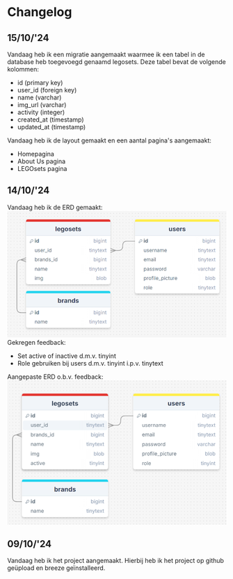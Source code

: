 # Changelog

## 15/10/'24

Vandaag heb ik een migratie aangemaakt waarmee ik een tabel in de database heb toegevoegd genaamd legosets. Deze tabel bevat de volgende kolommen:
- id (primary key)
- user_id (foreign key)
- name (varchar)
- img_url (varchar)
- activity (integer)
- created_at (timestamp)
- updated_at (timestamp)

Vandaag heb ik de layout gemaakt en een aantal pagina's aangemaakt:
- Homepagina
- About Us pagina
- LEGOsets pagina

## 14/10/'24

Vandaag heb ik de ERD gemaakt: ![ERD](/img/erdold.png)
Gekregen feedback:
- Set active of inactive d.m.v. tinyint
- Role gebruiken bij users d.m.v. tinyint i.p.v. tinytext

Aangepaste ERD o.b.v. feedback: ![ERD](/img/erdnew.png)

## 09/10/'24

Vandaag heb ik het project aangemaakt. Hierbij heb ik het project op github geüpload en breeze geïnstalleerd.


